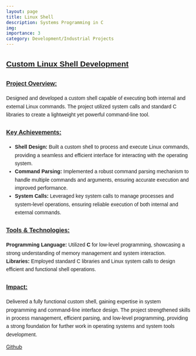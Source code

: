 ```yaml
---
layout: page
title: Linux Shell
description: Systems Programming in C
img: 
importance: 3
category: Development/Industrial Projects
---
```


<div style="font-family: Arial, sans-serif; line-height: 1.6;">
  <h2 style="text-decoration: underline; font-weight: bold;">Custom Linux Shell Development</h2>
  
  <h3 style="text-decoration: underline; font-weight: bold;">Project Overview:</h3>
  <p>
    Designed and developed a custom shell capable of executing both internal and external Linux commands. 
    The project utilized system calls and standard C libraries to create a lightweight yet powerful command-line tool.
  </p>
  
  <h3 style="text-decoration: underline; font-weight: bold;">Key Achievements:</h3>
  <ul>
    <li>
      <b>Shell Design:</b> Built a custom shell to process and execute Linux commands, providing a seamless 
      and efficient interface for interacting with the operating system.
    </li>
    <li>
      <b>Command Parsing:</b> Implemented a robust command parsing mechanism to handle multiple commands 
      and arguments, ensuring accurate execution and improved performance.
    </li>
    <li>
      <b>System Calls:</b> Leveraged key system calls to manage processes and system-level operations, 
      ensuring reliable execution of both internal and external commands.
    </li>
  </ul>

  <h3 style="text-decoration: underline; font-weight: bold;">Tools & Technologies:</h3>
  <p>
    <b>Programming Language:</b> Utilized <b>C</b> for low-level programming, showcasing a strong understanding 
    of memory management and system interaction.<br>
    <b>Libraries:</b> Employed standard C libraries and Linux system calls to design efficient and functional shell operations.
  </p>

  <h3 style="text-decoration: underline; font-weight: bold;">Impact:</h3>
  <p>
    Delivered a fully functional custom shell, gaining expertise in system programming and command-line interface design. 
    The project strengthened skills in process management, efficient parsing, and low-level programming, providing 
    a strong foundation for further work in operating systems and system tools development.
  </p>
</div>

<a href="https://github.com/prchigoyal01/Basic-Linux-Shell-in-C">Github</a>




